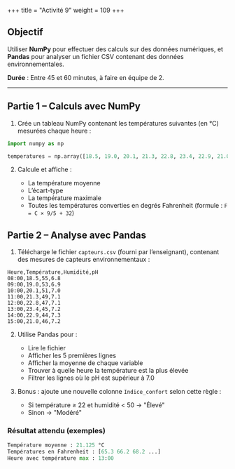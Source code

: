 +++
title = "Activité 9"
weight = 109
+++
 

## Objectif

Utiliser **NumPy** pour effectuer des calculs sur des données numériques, et **Pandas** pour analyser un fichier CSV contenant des données environnementales.

**Durée** : Entre 45 et 60 minutes, à faire en équipe de 2.

---

## Partie 1 – Calculs avec NumPy

1. Crée un tableau NumPy contenant les températures suivantes (en °C) mesurées chaque heure :

```python
import numpy as np

temperatures = np.array([18.5, 19.0, 20.1, 21.3, 22.8, 23.4, 22.9, 21.0])
```

2. Calcule et affiche :

   * La température moyenne
   * L’écart-type
   * La température maximale
   * Toutes les températures converties en degrés Fahrenheit (formule : `F = C × 9/5 + 32`)


## Partie 2 – Analyse avec Pandas

1. Télécharge le fichier `capteurs.csv` (fourni par l’enseignant), contenant des mesures de capteurs environnementaux :

```
Heure,Température,Humidité,pH
08:00,18.5,55,6.8
09:00,19.0,53,6.9
10:00,20.1,51,7.0
11:00,21.3,49,7.1
12:00,22.8,47,7.1
13:00,23.4,45,7.2
14:00,22.9,44,7.3
15:00,21.0,46,7.2
```

2. Utilise Pandas pour :

   * Lire le fichier
   * Afficher les 5 premières lignes
   * Afficher la moyenne de chaque variable
   * Trouver à quelle heure la température est la plus élevée
   * Filtrer les lignes où le pH est supérieur à 7.0

3. Bonus : ajoute une nouvelle colonne `Indice_confort` selon cette règle :

   * Si température ≥ 22 et humidité < 50 → "Élevé"
   * Sinon → "Modéré"


### Résultat attendu (exemples)

```python
Température moyenne : 21.125 °C
Températures en Fahrenheit : [65.3 66.2 68.2 ...]
Heure avec température max : 13:00
```

<!--

## Solutions

Voici le **corrigé commenté** de l’exercice pratique sur NumPy et Pandas. Il peut être remis à l’enseignant ou utilisé comme rétroaction à la suite de la séance.

---

## Corrigé commenté – Exercice : Analyse de données environnementales

### Partie 1 – NumPy

```python
import numpy as np

# Températures mesurées chaque heure
temperatures = np.array([18.5, 19.0, 20.1, 21.3, 22.8, 23.4, 22.9, 21.0])

# Température moyenne
moyenne = np.mean(temperatures)
print(f"Température moyenne : {moyenne:.2f} °C")  # 21.13 °C

# Écart-type
ecart_type = np.std(temperatures)
print(f"Écart-type : {ecart_type:.2f}")  # environ 1.66

# Température maximale
max_temp = np.max(temperatures)
print(f"Température maximale : {max_temp} °C")  # 23.4 °C

# Conversion en Fahrenheit
fahrenheit = temperatures * 9 / 5 + 32
print("Températures en Fahrenheit :", fahrenheit)
```

---

### Partie 2 – Pandas

```python
import pandas as pd

# Lecture du fichier CSV
df = pd.read_csv("capteurs.csv")

# Affichage des 5 premières lignes
print(df.head())
```

#### Moyenne de chaque variable

```python
print(df.mean(numeric_only=True))  # Affiche moyenne de Température, Humidité, pH
```

#### Heure avec température maximale

```python
max_index = df["Température"].idxmax()
heure_max = df.loc[max_index, "Heure"]
print(f"Heure avec température maximale : {heure_max}")  # 13:00
```

#### Filtrage du pH

```python
ph_eleve = df[df["pH"] > 7.0]
print(ph_eleve)
```

#### Ajout d’une colonne « Indice\_confort »

```python
def calcul_indice(row):
    if row["Température"] >= 22 and row["Humidité"] < 50:
        return "Élevé"
    else:
        return "Modéré"

df["Indice_confort"] = df.apply(calcul_indice, axis=1)
print(df[["Heure", "Température", "Humidité", "Indice_confort"]])
```

---

### Résultat final (extrait)

```
Heure Température Humidité pH Indice_confort
12:00     22.8        47   7.1     Élevé
13:00     23.4        45   7.2     Élevé
14:00     22.9        44   7.3     Élevé
15:00     21.0        46   7.2     Modéré
```
-->


